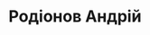 <!DOCTYPE html>
<html>
<head>
    <title>Мій перший сайт</title>
</head>
<body>
    <h1>Родіонов Андрій</h1>
</body>
</html>

<!--
**rodionow700-source/rodionow700-source** is a ✨ _special_ ✨ repository because its `README.md` (this file) appears on your GitHub profile.

Here are some ideas to get you started:

- 🔭 I’m currently working on ...
- 🌱 I’m currently learning ...
- 👯 I’m looking to collaborate on ...
- 🤔 I’m looking for help with ...
- 💬 Ask me about ...
- 📫 How to reach me: ...
- 😄 Pronouns: ...
- ⚡ Fun fact: ...
-->

